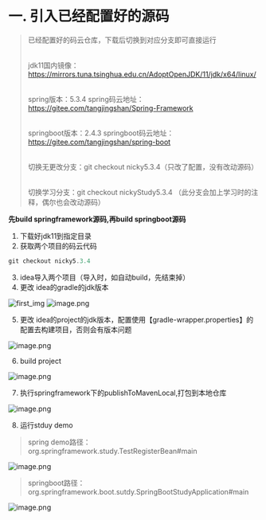 # 一. 引入已经配置好的源码
> 已经配置好的码云仓库，下载后切换到对应分支即可直接运行
> 
> </br>jdk11国内镜像：https://mirrors.tuna.tsinghua.edu.cn/AdoptOpenJDK/11/jdk/x64/linux/
> 
> </br>spring版本：5.3.4  spring码云地址： https://gitee.com/tangjingshan/Spring-Framework
> 
> </br>springboot版本：2.4.3   springboot码云地址：https://gitee.com/tangjingshan/spring-boot
> 
>   </br>切换无更改分支：git checkout nicky5.3.4（只改了配置，没有改动源码）
> 
>   </br>切换学习分支：git checkout  nickyStudy5.3.4 （此分支会加上学习时的注释，偶尔也会改动源码）
>   

 **先build springframework源码,再build  springboot源码**
1. 下载好jdk11到指定目录
2.  获取两个项目的码云代码

```js
git checkout nicky5.3.4
```
3. idea导入两个项目（导入时，如自动build，先结束掉）
4. 更改 idea的gradle的jdk版本

![first_img](https://p1-juejin.byteimg.com/tos-cn-i-k3u1fbpfcp/36ba5c95351b4c68917aa8b6db9d2794~tplv-k3u1fbpfcp-watermark.image) 
![image.png](https://img-blog.csdnimg.cn/img_convert/bde2f5a34372e186e1bb187f5185a6a9.png)

5. 更改 idea的project的jdk版本，配置使用【gradle-wrapper.properties】的配置去构建项目，否则会有版本问题

![image.png](https://img-blog.csdnimg.cn/img_convert/c2a3f3c32ae39a875a5c505f4e2ac5c5.png)

6.  build project

![image.png](https://img-blog.csdnimg.cn/img_convert/3251f02e1a7b1efa662f7d9270928a34.png)


7. 执行springframework下的publishToMavenLocal,打包到本地仓库

![image.png](https://img-blog.csdnimg.cn/img_convert/1bf5630dd09f7d396431bf2b9167d23c.png)

8.  运行stduy demo
> spring demo路径： org.springframework.study.TestRegisterBean#main

![image.png](https://img-blog.csdnimg.cn/img_convert/e951a386eed4110bc47edebe34cc4ee5.png)

> springboot路径：org.springframework.boot.sutdy.SpringBootStudyApplication#main

![image.png](https://img-blog.csdnimg.cn/img_convert/0ef5a6237720ecaf8bb226ce352c7241.png)
